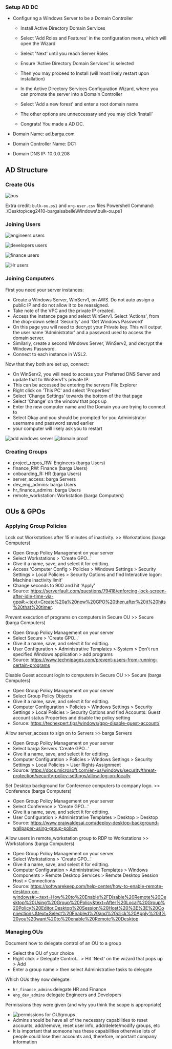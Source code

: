 ### Setup AD DC

- Configuring a Windows Server to be a Domain Controller
  - Install Active Directory Domain Services
  - Select 'Add Roles and Features' in the configuration menu, which will open the Wizard
  - Select 'Next' until you reach Server Roles
  - Ensure 'Active Directory Domain Services' is selected
  - Then you may proceed to Install (will most likely restart upon installation)
 
  - In the Active Directory Services Configuration Wizard, where you can promote the server into a Domain Controller
  - Select 'Add a new forest' and enter a root domain name
  - The other options are unneccessary and you may click 'Install'
  - Congrats! You made a AD DC.

- Domain Name: ad.barga.com
- Domain Controller Name: DC1
- Domain DNS IP: 10.0.0.208

## AD Structure

### Create OUs

![ous](images/ou.png)

Extra credit: ```bulk-ou.ps1``` and ```org-user.csv``` files
Powershell Command: .\Desktop\ceg2410-bargaisabelle\Windows\bulk-ou.ps1

### Joining Users

![engineers users](images/eng.png)

![developers users](images/dev.png)

![finance users](images/fin.png)

![Hr users](images/hr.png)

### Joining Computers

First you need your server instances:
  - Create a Windows Server, WinServ1, on AWS. Do not auto assign a public IP and do not allow it to be reassigned.
  - Take note of the VPC and the private IP created.
  - Access the instance page and select WinServ1. Select 'Actions', from the drop-down select 'Security' and 'Get Windows Password'
  - On this page you will need to decrypt your Private key. This will output the user name 'Administrator' and a password used to access the domain server.
  - Similarly, create a second Windows Server, WinServ2, and decrypt the Windows Password.
  - Connect to each instance in WSL2.

Now that they both are set up, connect:
  - On WinServ2, you will need to access your Preferred DNS Server and update that to WinServ1's private IP.
  - This can be accessed be entering the servers File Explorer
  - Right click on 'This PC' and select 'Properties'
  - Select 'Change Settings' towards the bottom of the that page
  - Select 'Change' on the window that pops up
  - Enter the new computer name and the Domain you are trying to connect to
  - Select Okay and you should be prompted for you Administrator username and password saved earlier
  - your computer will likely ask you to restart

![add windows server](images/bananas.png)
![domain proof](images/domain_bananas.png)

### Creating Groups

- project_repos_RW: Engineers (barga Users)
- finance_RW: Finance (barga Users)
- onboarding_R: HR (barga Users)
- server_access: barga Servers
- dev_eng_admins: barga Users
- hr_finance_admins: barga Users
- remote_workstation: Workstation (barga Computers) 

## OUs & GPOs

### Applying Group Policies

Lock out Workstations after 15 minutes of inactivity. >> Workstations (barga Computers)

- Open Group Policy Management on your server
- Select Workstations > 'Create GPO...'
- Give it a name, save, and select it for editting.
- Access 'Computer Config > Policies > Windows Settings > Security Settings > Local Policies > Security Options
 and find Interactive logon: Machine inactivity limit'
 - Change seconds to 900 and hit 'Apply'
 - Source: https://serverfault.com/questions/79418/enforcing-lock-screen-after-idle-time-via-gpo#:~:text=Create%20a%20new%20GPO%20then,after%20it%20hits%20that%20timer.

Prevent execution of programs on computers in Secure OU >> Secure (barga Computers)

- Open Group Policy Management on your server
- Select Secure > 'Create GPO...'
- Give it a name, save, and select it for editting.
- User Configuration > Administrative Templates > System > Don't run specified Windows application > add programs
- Source: https://www.technipages.com/prevent-users-from-running-certain-programs

Disable Guest account login to computers in Secure OU >> Secure (barga Computers)

- Open Group Policy Management on your server
- Select Group Policy Objects
- Give it a name, save, and select it for editting.
- Computer Configuration > Policies > Windows Settings > Security Settings > Local Policies > Security Options
and find Accounts: Guest account status Properties and disable the policy setting
- Soruce: https://techexpert.tips/windows/gpo-disable-guest-account/

Allow server_access to sign on to Servers >> barga Servers

- Open Group Policy Management on your server
- Select barga Servers 'Create GPO...'
- Give it a name, save, and select it for editting.
- Computer Configuration > Policies > Windows Settings > Security Settings > Local Policies > User Rights Assignment
- Source: https://docs.microsoft.com/en-us/windows/security/threat-protection/security-policy-settings/allow-log-on-locally

Set Desktop background for Conference computers to company logo. >> Conference (barga Computers)

- Open Group Policy Management on your server
- Select Conference > 'Create GPO...'
- Give it a name, save, and select it for editting.
- User Configuration > Administrative Templates > Desktop > Desktop
- Source: https://www.prajwaldesai.com/deploy-desktop-background-wallpaper-using-group-policy/

Allow users in remote_workstation group to RDP to Workstations >> Workstations (barga Computers)
- Open Group Policy Management on your server
- Select Workstations > 'Create GPO...'
- Give it a name, save, and select it for editting.
- Computer Configuration > Administrative Templates > Windows Components > Remote Desktop Services > Remote Desktop Session Host > Connections
- Source: https://softwarekeep.com/help-center/how-to-enable-remote-desktop-on-windows#:~:text=How%20to%20Enable%2FDisable%20Remote%20Desktop%20Using%20Group%20Policy&text=After%20Local%20Group%20Policy%20Editor,Desktop%20Session%20Host%20%3E%3E%20Connections.&text=Select%20Enabled%20and%20click%20Apply%20if%20you%20want%20to%20enable%20Remote%20Desktop.

### Managing OUs

Document how to delegate control of an OU to a group
- Select the OU of your choice
- Right click > Delegate Control... > Hit 'Next' on the wizard that pops up > Add
- Enter a group name > then select Administrative tasks to delegate

Which OUs they now delegate:
- ```hr_finance_admins``` delegate HR and Finance
- ```eng_dev_admins``` delegate Engineers and Developers

Permissions they were given (and why you think the scope is appropriate)
- ![permissions for OU/groups](images/permissions.png)
- Admins should be have all of the necessary capabilities to reset accounts, add/remove, reset user info, add/delete/modify groups, etc
- It is important that someone has these capabilities otherwise lots of people could lose their accounts and, therefore, important company information


